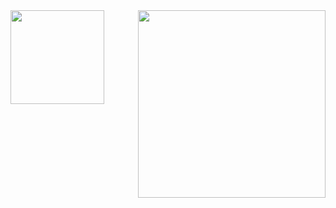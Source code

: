 
 
 

<div>
<img  height="150em"  src="https://github-readme-stats.vercel.app/api?username=bloodyunicorn&show_icons=true&theme=transparent&include_all_commits=true&count_private=true"/>
<img height="300em" align="right"  src="https://github-readme-stats.vercel.app/api/top-langs/?username=bloodyunicorn&layout=compact&langs_count=16&theme=transparent"/>

</div>



           
          

